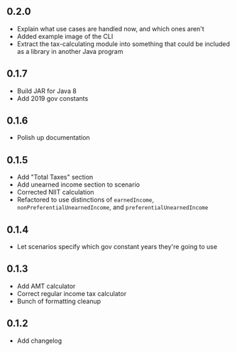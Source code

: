 0.2.0
-----
* Explain what use cases are handled now, and which ones aren't
* Added example image of the CLI
* Extract the tax-calculating module into something that could be included as a library in another Java program

0.1.7
-----
* Build JAR for Java 8
* Add 2019 gov constants

0.1.6
-----
* Polish up documentation

0.1.5
----
* Add "Total Taxes" section
* Add unearned income section to scenario
* Corrected NIIT calculation
* Refactored to use distinctions of `earnedIncome`, `nonPreferentialUnearnedIncome`, and `preferentialUnearnedIncome`

0.1.4
-----
* Let scenarios specify which gov constant years they're going to use

0.1.3
-----
* Add AMT calculator
* Correct regular income tax calculator
* Bunch of formatting cleanup

0.1.2
-----
* Add changelog
